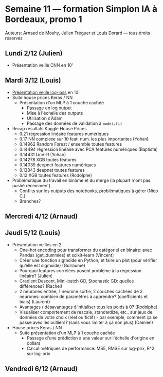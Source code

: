# Semaine 11 — formation Simplon IA à Bordeaux, promo 1

Auteurs: Arnaud de Mouhy, Julien Tréguer et Louis Dorard — tous droits réservés

## Lundi 2/12 (Julien)

* Présentation veille CNN en 10'

## Mardi 3/12 (Louis)

* [Présentation veille log-loss](https://github.com/Simplon-IA-Bdx-1/log-loss-prez/blob/master/SujetVeille_LogLoss.ipynb) en 10'
* Suite house prices Keras / NN
  * Présentation d'un MLP à 1 couche cachée
    * Passage en log output
    * Mise à l'échelle des outputs
    * Utilisation d’Adam
    * Passage des données de validation à `model.fit`
* Recap résultats Kaggle House Prices
  * 0.21 régression linéaire features numériques
  * 0.17 NN complexe sur 10 feat. num. les plus importantes (Yohan)
  * 0.14962 Random Forest / ensemble toutes features
  * 0.14494 régression linéaire avec PCA features numériques (Baptiste)
  * 0.14431 Liné-R (Yohan)
  * 0.14278 XGB toutes features
  * 0.14039 deepnet features numériques
  * 0.13843 deepnet toutes features
  * 0.12 XGB toutes features (Rodolphe)
* Problématique du travail en binôme et du merge (la plupart n'ont pas pushé récemment)
  * Conflits sur les outputs des notebooks, problématiques à gérer (Nico C.)
  * Branches? 

## Mercredi 4/12 (Arnaud)

## Jeudi 5/12 (Louis)

* Présentation veilles en 2'
  * One-hot encoding pour transformer du catégoriel en binaire: avec Pandas (get_dummies) et scikit-learn (Vincent)
  * Créer une fonction sigmoïde en Python, et faire un plot (pour vérifier qu’elle est sigmoïde) (Guillaume)
  * Pourquoi features corrélées posent problème à la régression linéaire? (Julien)
  * Gradient Descent, Mini-batch GD, Stochastic GD: quelles différences? (Rachel)
  * 2 neurones entrée, 1 neurone sortie, 2 couches cachées de 3 neurones: combien de paramètres à apprendre? (coefficients et biais) (Laurent)
  * Avantages / désavantages d’initialiser tous les poids à 0? (Rodolphe)
  * Visualiser comportement de rescale, standardize, etc., sur jeux de données de votre choix (réel ou fictif) - par exemple, comment ça se passe avec les outliers? (sans vous limiter à ça non plus) (Damien)
* House prices Keras / NN
  * Suite présentation d'un MLP à 1 couche cachée
    * Passage d'une prédiction à une valeur sur l'échelle d'origine en dollars
    * Calcul métriques de performance: MSE, RMSE sur log-prix, R^2 sur log-prix

## Vendredi 6/12 (Arnaud)

